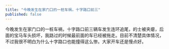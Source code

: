 ```yaml
---
title: "今晚发生在家门口的一桩车祸，十字路口前三"
published: false
---
```

今晚发生在家门口的一桩车祸，十字路口前三辆车发生连环追尾，的士被夹瘪，后面的宝马车头损坏，我路过的时候最前面的车已经被拖走。目前不清楚具体情况，不过我很不明白为什么十字路口也能撞得这么惨。大家开车还是慢点好。

